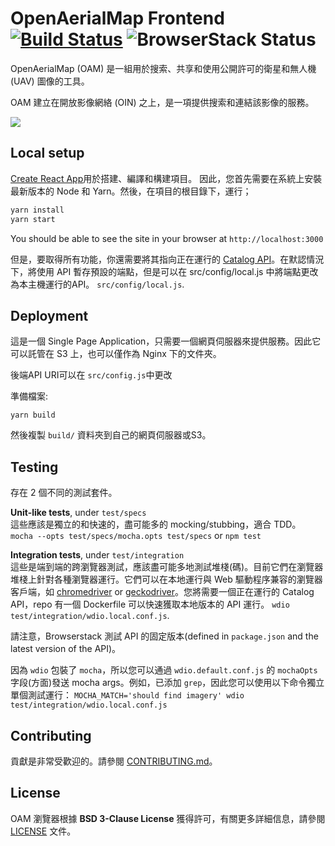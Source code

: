 # OpenAerialMap Frontend [![Build Status](https://travis-ci.org/hotosm/oam-browser.svg?branch=develop)](https://travis-ci.org/hotosm/oam-browser) ![BrowserStack Status](https://www.browserstack.com/automate/badge.svg?badge_key=cXlaWlgyeEhmUUlISEpjTU9OQTg3RzdLVUlqUWo0V0JsOG5sMGJ4MlNnYz0tLWhtNFRWMnBlYWJnQUd6TFFZVzJxK3c9PQ==--955a5de2e9ea1506cdeb8cebdcbca07435613863)

OpenAerialMap (OAM) 是一組用於搜索、共享和使用公開許可的衛星和無人機 (UAV) 圖像的工具。

OAM 建立在開放影像網絡 (OIN) 之上，是一項提供搜索和連結該影像的服務。

![](./contrib/oam_screenshot.jpg)

## Local setup

[Create React App](https://github.com/facebookincubator/create-react-app)用於搭建、編譯和構建項目。
因此，您首先需要在系統上安裝最新版本的 Node 和 Yarn。然後，在項目的根目錄下，運行；
```bash
yarn install
yarn start
```

You should be able to see the site in your browser at `http://localhost:3000`

但是，要取得所有功能，你還需要將其指向正在運行的 [Catalog API](https://github.com/hotosm/oam-catalog)。在默認情況下，將使用 API 暫存預設的端點，但是可以在 src/config/local.js 中將端點更改為本主機運行的API。
`src/config/local.js`.

## Deployment

這是一個 Single Page Application，只需要一個網頁伺服器來提供服務。因此它可以託管在 S3 上，也可以僅作為 Nginx 下的文件夾。

後端API URI可以在 `src/config.js`中更改

準備檔案:

`yarn build`

然後複製 `build/` 資料夾到自己的網頁伺服器或S3。

## Testing
存在 2 個不同的測試套件。

**Unit-like tests**, under `test/specs`   
這些應該是獨立的和快速的，盡可能多的 mocking/stubbing，適合 TDD。
`mocha --opts test/specs/mocha.opts test/specs` or `npm test`

**Integration tests**, under `test/integration`    
這些是端到端的跨瀏覽器測試，應該盡可能多地測試堆棧(碼)。目前它們在瀏覽器堆棧上針對各種瀏覽器運行。它們可以在本地運行與 Web 驅動程序兼容的瀏覽器客戶端，如  [chromedriver](https://sites.google.com/a/chromium.org/chromedriver/) or [geckodriver](https://github.com/mozilla/geckodriver)。您將需要一個正在運行的 Catalog API，repo 有一個 Dockerfile 可以快速獲取本地版本的 API 運行。
`wdio test/integration/wdio.local.conf.js`.

請注意，Browserstack 測試 API 的固定版本(defined in `package.json` and the latest version of the API)。

因為 `wdio` 包裝了 `mocha`，所以您可以通過 `wdio.default.conf.js` 的 `mochaOpts` 字段(方面)發送 mocha args。例如，已添加 `grep`，因此您可以使用以下命令獨立單個測試運行：
`MOCHA_MATCH='should find imagery' wdio test/integration/wdio.local.conf.js`

## Contributing

貢獻是非常受歡迎的。請參閱  [CONTRIBUTING.md](./CONTRIBUTING.md)。

## License
OAM 瀏覽器根據 **BSD 3-Clause License** 獲得許可，有關更多詳細信息，請參閱 [LICENSE](LICENSE) 文件。

